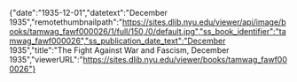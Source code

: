 {"date":"1935-12-01","datetext":"December 1935","remotethumbnailpath":"https://sites.dlib.nyu.edu/viewer/api/image/books/tamwag_fawf000026/1/full/150,/0/default.jpg","ss_book_identifier":"tamwag_fawf000026","ss_publication_date_text":"December 1935","title":"The Fight Against War and Fascism, December 1935","viewerURL":"https://sites.dlib.nyu.edu/viewer/books/tamwag_fawf000026"}